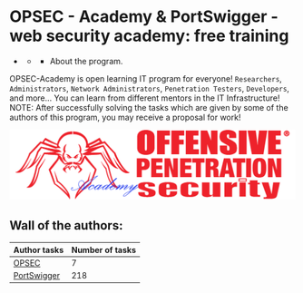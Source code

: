# OPSEC - Academy & PortSwigger - web security academy: free training

- - - About the program.

OPSEC-Academy is open learning IT program for everyone! `Researchers`, `Administrators`, `Network Administrators`, `Penetration Testers`, `Developers`, and more...
You can learn from different mentors in the IT Infrastructure!
NOTE: After successfully solving the tasks which are given by some of the authors of this program, you may receive a proposal for work!

![](https://github.com/Offensive-Penetration-Security/OPSEC-Academy/blob/main/Docs/logo300-Academy.png)

## Wall of the authors:

| Author tasks | Number of tasks |
| ------------- | ---------------|
|[OPSEC](https://github.com/Offensive-Penetration-Security/OPSEC-Academy/tree/main/Authors_of_Tasks/OPSEC) | 7 |
|[PortSwigger](https://portswigger.net/web-security/all-labs) | 218 |
